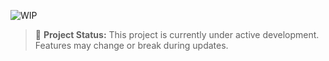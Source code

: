 ![WIP](https://img.shields.io/badge/status-in--progress-yellow)

> 🚧 **Project Status:** This project is currently under active development. Features may change or break during updates.

